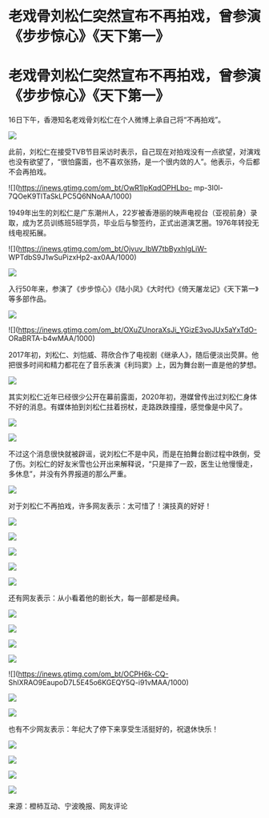 # 老戏骨刘松仁突然宣布不再拍戏，曾参演《步步惊心》《天下第一》

# 老戏骨刘松仁突然宣布不再拍戏，曾参演《步步惊心》《天下第一》

16日下午，香港知名老戏骨刘松仁在个人微博上承自己将“不再拍戏”。

![](https://inews.gtimg.com/om_bt/O564dvBwpryq4R4c1QBR6khO-H1MWZ7TBqvxkW7WxzZ9wAA/1000)

此前，刘松仁在接受TVB节目采访时表示，自己现在对拍戏没有一点欲望，对演戏也没有欲望了，“很怕露面，也不喜欢张扬，是一个很内敛的人”。他表示，今后都不会再拍戏。

![](https://inews.gtimg.com/om_bt/OwR1IpKqdOPHLbo-
mp-3I0l-7QOeK9TlTaSkLPC5Q6NNoAA/1000)

1949年出生的刘松仁是广东潮州人，22岁被香港丽的映声电视台（亚视前身）录取，成为艺员训练班5班学员，毕业后与黎签约，正式出道演艺圈。1976年转投无线电视拓展。

![](https://inews.gtimg.com/om_bt/Ojvuv_IbW7tbByxhIgLiW-
WPTdbS9J1wSuPizxHp2-ax0AA/1000)

![](https://inews.gtimg.com/om_bt/O_-V6Z1r5euuYdyn1exbqO3AM0NTtLoimsIQFFK6WDESsAA/1000)

入行50年来，参演了《步步惊心》《陆小凤》《大时代》《倚天屠龙记》《天下第一》等多部作品。

![](https://inews.gtimg.com/om_bt/OoYEzTV_E6dv2HOmjIswdU8-1NFkEjy5VhBvILXW2Wks4AA/1000)

![](https://inews.gtimg.com/om_bt/OXuZUnoraXsJi_YGizE3voJUx5aYxTdO-
ORaBRTA-b4wMAA/1000)

2017年初，刘松仁、刘恺威、蒋欣合作了电视剧《继承人》，随后便淡出荧屏。他把很多时间和精力都花在了音乐表演《利玛窦》上，因为舞台剧一直是他的梦想。

![](https://inews.gtimg.com/om_bt/O-MizFAQUrvAEkrkTRJ1vt1PpPnobFNP_5fKYlwG1uaCAAA/1000)

其实刘松仁近年已经很少公开在幕前露面，2020年初，港媒曾传出过刘松仁身体不好的消息。有媒体拍到刘松仁拄着拐杖，走路跌跌撞撞，感觉像是中风了。

![](https://inews.gtimg.com/om_bt/OjIbM2v6u1ndA2yazScevBN5ag1n5BAjHFVsCYZDZLVJwAA/1000)

![](https://inews.gtimg.com/om_bt/OWWVp1-MwQHb3V4ryLeSk5S08YU9HnXd5qPJSuF_7npBAAA/1000)

不过这个消息很快就被辟谣，说刘松仁不是中风，而是在拍舞台剧过程中跌倒，受了伤。刘松仁的好友米雪也公开出来解释说，“只是摔了一跤，医生让他慢慢走，多休息”，并没有外界报道的那么严重。

![](https://inews.gtimg.com/om_bt/OXT7zQUVNLKRg6U0byyGWBiHeIAIeVbeec5elGZr6WFAUAA/1000)

对于刘松仁不再拍戏，许多网友表示：太可惜了！演技真的好好！

![](https://inews.gtimg.com/om_bt/OtK-N1Eby3AjjmnotByOopTZiyYtmqnpox0SNFMDBpe_gAA/1000)

![](https://inews.gtimg.com/om_bt/OjxROBD-5yYIOhGdzkXYMkx2wuVRE1jSIblKHYmJ55S5cAA/1000)

![](https://inews.gtimg.com/om_bt/OQYKb6qBMRROV2fx5oQWV0unENTAKVrMCKCSVWQfrNNgkAA/1000)

![](https://inews.gtimg.com/om_bt/O-RCFlPgTXuBeCS49oRMdVrQypnVkbJiSQt7F8Bjkc6JgAA/1000)

![](https://inews.gtimg.com/om_bt/OdtvxXbfy8HPccmCgjgC4T-4Aq_OqP0TXE_JfLDs_xEywAA/1000)

还有网友表示：从小看着他的剧长大，每一部都是经典。

![](https://inews.gtimg.com/om_bt/OJmw1CHnz1qNL-c8vYWpu6Qnx8wg1x-MqJ4eWzs7JtbS8AA/1000)

![](https://inews.gtimg.com/om_bt/OQIKn6uhdG0Lhpj1VyfjRUaums9UnodfOKa6IaKaxRc1oAA/1000)

![](https://inews.gtimg.com/om_bt/OtIke3bdt2DMNOHNQ57ANGDxIbClHz2cZzv1ZKj7EQs3wAA/1000)

![](https://inews.gtimg.com/om_bt/OLREXwosT95BNXDAMsh6nrYBao5avgi_THbDqyDZHI30sAA/1000)

![](https://inews.gtimg.com/om_bt/OCPH6k-CQ-
ShIXRAO9EaupoD7L5E45o6KGEQY5Q-i91vMAA/1000)

![](https://inews.gtimg.com/om_bt/OriwZexlurJSJnQolPAUI_mREmW4lihhHlNzixC4X87lwAA/1000)

![](https://inews.gtimg.com/om_bt/OlU_t7LLiiPneLO9r4kyJSUkxckyFDH7ghCvbxvT9TkZ4AA/1000)

也有不少网友表示：年纪大了停下来享受生活挺好的，祝退休快乐！

![](https://inews.gtimg.com/om_bt/OV3niXtGz_XSEMwDnxrp0Pv97BN1ghGo63Aa7r_zr-d3IAA/1000)

![](https://inews.gtimg.com/om_bt/Ox_C5_ufgjxSw6OaFU0OF2kgQ93ETbuSQx8Fy7zmkT5kwAA/1000)

![](https://inews.gtimg.com/om_bt/O9IBqltRraQPH53Y2x0vh5x1SObipT1LrhmVamJ2E0k6EAA/1000)

![](https://inews.gtimg.com/om_bt/OkxSOBIrDYwbLGeEvD-3LIzk4EyMZhA88MJ0UZHeKB8eAAA/1000)

来源：橙柿互动、宁波晚报、网友评论

